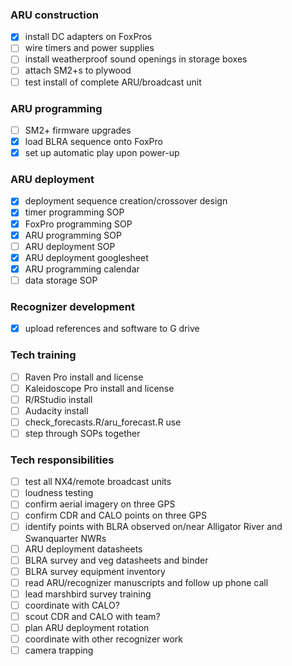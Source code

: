 
### ARU construction

- [X] install DC adapters on FoxPros
- [ ] wire timers and power supplies
- [ ] install weatherproof sound openings in storage boxes
- [ ] attach SM2+s to plywood
- [ ] test install of complete ARU/broadcast unit

### ARU programming

- [ ] SM2+ firmware upgrades
- [X] load BLRA sequence onto FoxPro
- [X] set up automatic play upon power-up

### ARU deployment
- [X] deployment sequence creation/crossover design
- [X] timer programming SOP
- [X] FoxPro programming SOP
- [X] ARU programming SOP
- [ ] ARU deployment SOP
- [X] ARU deployment googlesheet
- [X] ARU programming calendar
- [ ] data storage SOP

### Recognizer development
- [X] upload references and software to G drive

### Tech training

- [ ] Raven Pro install and license
- [ ] Kaleidoscope Pro install and license
- [ ] R/RStudio install
- [ ] Audacity install
- [ ] check\_forecasts.R/aru\_forecast.R use
- [ ] step through SOPs together

### Tech responsibilities

- [ ] test all NX4/remote broadcast units
- [ ] loudness testing
- [ ] confirm aerial imagery on three GPS
- [ ] confirm CDR and CALO points on three GPS
- [ ] identify points with BLRA observed on/near Alligator River and Swanquarter NWRs
- [ ] ARU deployment datasheets
- [ ] BLRA survey and veg datasheets and binder
- [ ] BLRA survey equipment inventory
- [ ] read ARU/recognizer manuscripts and follow up phone call
- [ ] lead marshbird survey training
- [ ] coordinate with CALO?
- [ ] scout CDR and CALO with team?
- [ ] plan ARU deployment rotation
- [ ] coordinate with other recognizer work
- [ ] camera trapping
